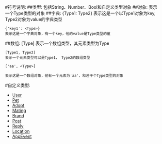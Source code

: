 #符号说明:
##类型:
	包括String、Number、Bool和自定义类型对象
##对象:
	<Type>
    表示一个Type类型的对象
##字典:
	{Type1: Type2}
	表示这是一个以Type1对象为key, Type2对象为value的字典类型

    {'key1': <Type>}
    表示这是一个字典对象，有一个key，他的value是Type类型的值
##数组:
    [Type]
    表示一个数组类型，其元素类型为Type

    [Type1, Type2]
    表示一个元素类型可以是Type1， Type2的数组类型
    
    ['aa', <Type>]
    
    表示这是一个数组对象，他有一个元素为'aa'，和若干个Type类型的对象
    
#自定义类型:
	
 - <a href='User.md' target="_blank">User</a>
 - <a href='Pet.md' target="_blank">Pet</a>
 - <a href='Adopt.md' target="_blank">Adopt</a>
 - <a href='Mating.md' target="_blank">Mating</a>
 - <a href='Brand.md' target="_blank">Brand</a>
 - <a href='Post.md' target="_blank">Post</a>
 - <a href='Reply.md target="_blank"'>Reply</a>
 - <a href='Location.md target="_blank"'>Location</a>
 - <a href='AppEvent.md target="_blank"'>AppEvent</a>

